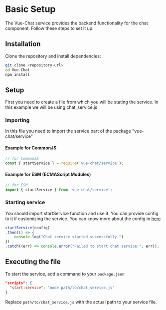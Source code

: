# Basic Setup

The Vue-Chat service provides the backend functionality for the chat component. Follow these steps to set it up:

## Installation

Clone the repository and install dependencies:

```bash
git clone <repository-url>
cd Vue-Chat
npm install
```

## Setup 

First you need to create a file from which you will be stating the service. In this example we will be using chat_service.js 

### Importing 

In this file you need to import the service part of the package "vue-chat/service"

#### Example for CommonJS

```javascript
// for CommonJS
const { startService } = require('vue-chat/service');
```

#### Example for ESM (ECMAScript Modules)

```javascript
// for ESM
import { startService } from 'vue-chat/service';
```

### Starting service 

You should import startService function and use it. You can provide config to it if customizing the service. 
You can know more about the config in [here](./config.md)

```javascript
startService(config)
.then(() => {
    console.log("Chat service started successfully.")
})
.catch((err) => console.error("Failed to start chat service:", err));
```

## Executing the file  
To start the service, add a command to your `package.json`:

```json
"scripts": {
  "start:service": "node path/to/chat_service.js"
}
```

Replace `path/to/chat_service.js` with the actual path to your service file.